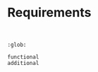 <br>

# Requirements

<br>


```{toctree}
:glob:

functional
additional
```

<br>
<br>

<br>
<br>

<br>
<br>

<br>
<br>
